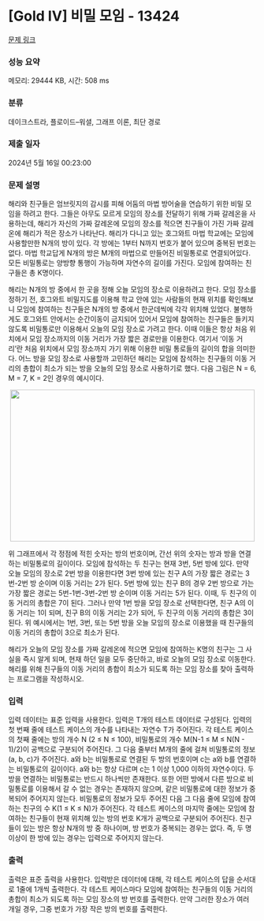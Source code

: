 # [Gold IV] 비밀 모임 - 13424 

[문제 링크](https://www.acmicpc.net/problem/13424) 

### 성능 요약

메모리: 29444 KB, 시간: 508 ms

### 분류

데이크스트라, 플로이드–워셜, 그래프 이론, 최단 경로

### 제출 일자

2024년 5월 16일 00:23:00

### 문제 설명

<p>해리와 친구들은 엄브릿지의 감시를 피해 어둠의 마법 방어술을 연습하기 위한 비밀 모임을 하려고 한다. 그들은 아무도 모르게 모임의 장소를 전달하기 위해 가짜 갈레온을 사용하는데, 해리가 자신의 가짜 갈레온에 모임의 장소를 적으면 친구들이 가진 가짜 갈레온에 해리가 적은 장소가 나타난다. 해리가 다니고 있는 호그와트 마법 학교에는 모임에 사용할만한 N개의 방이 있다. 각 방에는 1부터 N까지 번호가 붙어 있으며 중복된 번호는 없다. 마법 학교답게 N개의 방은 M개의 마법으로 만들어진 비밀통로로 연결되어있다. 모든 비밀통로는 양방향 통행이 가능하며 자연수의 길이를 가진다. 모임에 참여하는 친구들은 총 K명이다.</p>

<p>해리는 N개의 방 중에서 한 곳을 정해 오늘 모임의 장소로 이용하려고 한다. 모임 장소를 정하기 전, 호그와트 비밀지도를 이용해 학교 안에 있는 사람들의 현재 위치를 확인해보니 모임에 참여하는 친구들은 N개의 방 중에서 한군데씩에 각각 위치해 있었다. 불행하게도 호그와트 안에서는 순간이동이 금지되어 있어서 모임에 참여하는 친구들은 들키지 않도록 비밀통로만 이용해서 오늘의 모임 장소로 가려고 한다. 이때 이들은 항상 처음 위치에서 모임 장소까지의 이동 거리가 가장 짧은 경로만을 이용한다. 여기서 ‘이동 거리’란 처음 위치에서 모임 장소까지 가기 위해 이용한 비밀 통로들의 길이의 합을 의미한다. 어느 방을 모임 장소로 사용할까 고민하던 해리는 모임에 참석하는 친구들의 이동 거리의 총합이 최소가 되는 방을 오늘의 모임 장소로 사용하기로 했다. 다음 그림은 N = 6, M = 7, K = 2인 경우의 예시이다.</p>

<p style="text-align: center;"><img alt="" src="" style="height:308px; width:496px"></p>

<p>위 그래프에서 각 정점에 적힌 숫자는 방의 번호이며, 간선 위의 숫자는 방과 방을 연결하는 비밀통로의 길이이다. 모임에 참석하는 두 친구는 현재 3번, 5번 방에 있다. 만약 오늘 모임의 장소로 2번 방을 이용한다면 3번 방에 있는 친구 A의 가장 짧은 경로는 3번-2번 방 순이며 이동 거리는 2가 된다. 5번 방에 있는 친구 B의 경우 2번 방으로 가는 가장 짧은 경로는 5번-1번-3번-2번 방 순이며 이동 거리는 5가 된다. 이때, 두 친구의 이동 거리의 총합은 7이 된다. 그러나 만약 1번 방을 모임 장소로 선택한다면, 친구 A의 이동 거리는 1이 되며, 친구 B의 이동 거리는 2가 되어, 두 친구의 이동 거리의 총합은 3이 된다. 위 예시에서는 1번, 3번, 또는 5번 방을 오늘 모임의 장소로 이용했을 때 친구들의 이동 거리의 총합이 3으로 최소가 된다.</p>

<p>해리가 오늘의 모임 장소를 가짜 갈레온에 적으면 모임에 참여하는 K명의 친구는 그 사실을 즉시 알게 되며, 현재 하던 일을 모두 중단하고, 바로 오늘의 모임 장소로 이동한다. 해리를 위해 친구들의 이동 거리의 총합이 최소가 되도록 하는 모임 장소를 찾아 출력하는 프로그램을 작성하시오.</p>

### 입력 

 <p>입력 데이터는 표준 입력을 사용한다. 입력은 T개의 테스트 데이터로 구성된다. 입력의 첫 번째 줄에 테스트 케이스의 개수를 나타내는 자연수 T가 주어진다. 각 테스트 케이스의 첫째 줄에는 방의 개수 N (2 ≤ N ≤ 100), 비밀통로의 개수 M(N-1 ≤ M ≤ N(N - 1)/2)이 공백으로 구분되어 주어진다. 그 다음 줄부터 M개의 줄에 걸쳐 비밀통로의 정보(a, b, c)가 주어진다. a와 b는 비밀통로로 연결된 두 방의 번호이며 c는 a와 b를 연결하는 비밀통로의 길이이다. a와 b는 항상 다르며 c는 1 이상 1,000 이하의 자연수이다. 두 방을 연결하는 비밀통로는 반드시 하나씩만 존재한다. 또한 어떤 방에서 다른 방으로 비밀통로를 이용해서 갈 수 없는 경우는 존재하지 않으며, 같은 비밀통로에 대한 정보가 중복되어 주어지지 않는다. 비밀통로의 정보가 모두 주어진 다음 그 다음 줄에 모임에 참여하는 친구의 수 K(1 ≤ K ≤ N)가 주어진다. 각 테스트 케이스의 마지막 줄에는 모임에 참여하는 친구들이 현재 위치해 있는 방의 번호 K개가 공백으로 구분되어 주어진다. 친구들이 있는 방은 항상 N개의 방 중 하나이며, 방 번호가 중복되는 경우는 없다. 즉, 두 명 이상이 한 방에 있는 경우는 입력으로 주어지지 않는다. </p>

### 출력 

 <p>출력은 표준 출력을 사용한다. 입력받은 데이터에 대해, 각 테스트 케이스의 답을 순서대로 1줄에 1개씩 출력한다. 각 테스트 케이스마다 모임에 참여하는 친구들의 이동 거리의 총합이 최소가 되도록 하는 모임 장소의 방 번호를 출력한다. 만약 그러한 장소가 여러 개일 경우, 그중 번호가 가장 작은 방의 번호를 출력한다.</p>

